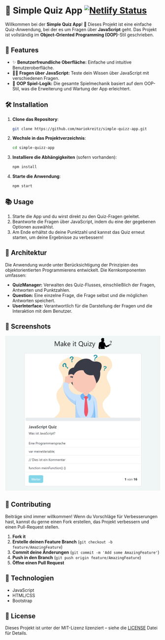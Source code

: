 # 🧠 Simple Quiz App [![Netlify Status](https://api.netlify.com/api/v1/badges/9ec7a54e-435f-427b-8749-15275c354d87/deploy-status)](https://app.netlify.com/sites/simple-quiz-app-da/deploys)

Willkommen bei der **Simple Quiz App**! 🎉 Dieses Projekt ist eine einfache Quiz-Anwendung, bei der es um Fragen über **JavaScript** geht. Das Projekt ist vollständig im **Object-Oriented Programming (OOP)**-Stil geschrieben.

## 🚀 Features

- ✨ **Benutzerfreundliche Oberfläche:** Einfache und intuitive Benutzeroberfläche.
- 🧑‍💻 **Fragen über JavaScript:** Teste dein Wissen über JavaScript mit verschiedenen Fragen.
- 🔄 **OOP Spiel-Logik:** Die gesamte Spielmechanik basiert auf dem OOP-Stil, was die Erweiterung und Wartung der App erleichtert.

## 🛠️ Installation

1. **Clone das Repository**:

   ```bash
   git clone https://github.com/mariokreitz/simple-quizz-app.git
   ```

2. **Wechsle in das Projektverzeichnis**:

   ```bash
   cd simple-quizz-app
   ```

3. **Installiere die Abhängigkeiten** (sofern vorhanden):

   ```bash
   npm install
   ```

4. **Starte die Anwendung**:

   ```bash
   npm start
   ```

## 📚 Usage

1. Starte die App und du wirst direkt zu den Quiz-Fragen geleitet.
2. Beantworte die Fragen über JavaScript, indem du eine der gegebenen Optionen auswählst.
3. Am Ende erhältst du deine Punktzahl und kannst das Quiz erneut starten, um deine Ergebnisse zu verbessern!

## 🧩 Architektur

Die Anwendung wurde unter Berücksichtigung der Prinzipien des objektorientierten Programmierens entwickelt. Die Kernkomponenten umfassen:

- **QuizManager:** Verwalten des Quiz-Flusses, einschließlich der Fragen, Antworten und Punktzahlen.
- **Question:** Eine einzelne Frage, die Frage selbst und die möglichen Antworten speichert.
- **UserInterface:** Verantwortlich für die Darstellung der Fragen und die Interaktion mit dem Benutzer.

## 📸 Screenshots

![Quiz Screenshot](https://raw.githubusercontent.com/mariokreitz/simple-quizz-app/main/quizz_preview.png)

## 📖 Contributing

Beiträge sind immer willkommen! Wenn du Vorschläge für Verbesserungen hast, kannst du gerne einen Fork erstellen, das Projekt verbessern und einen Pull-Request stellen.

1. **Fork it**
2. **Erstelle deinen Feature Branch** (`git checkout -b feature/AmazingFeature`)
3. **Commit deine Änderungen** (`git commit -m 'Add some AmazingFeature'`)
4. **Push in den Branch** (`git push origin feature/AmazingFeature`)
5. **Öffne einen Pull Request**

## 🔧 Technologien

- JavaScript
- HTML/CSS
- Bootstrap

## 📄 License

Dieses Projekt ist unter der MIT-Lizenz lizenziert – siehe die [LICENSE](LICENSE) Datei für Details.
